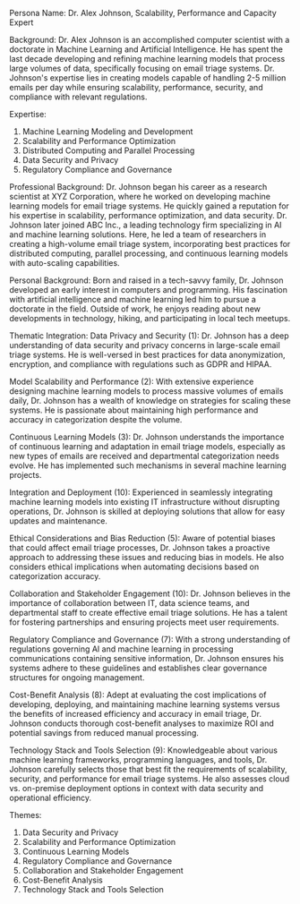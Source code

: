  Persona Name: Dr. Alex Johnson, Scalability, Performance and Capacity Expert

Background:
Dr. Alex Johnson is an accomplished computer scientist with a doctorate in Machine Learning and Artificial Intelligence. He has spent the last decade developing and refining machine learning models that process large volumes of data, specifically focusing on email triage systems. Dr. Johnson's expertise lies in creating models capable of handling 2-5 million emails per day while ensuring scalability, performance, security, and compliance with relevant regulations.

Expertise:
1. Machine Learning Modeling and Development
2. Scalability and Performance Optimization
3. Distributed Computing and Parallel Processing
4. Data Security and Privacy
5. Regulatory Compliance and Governance

Professional Background:
Dr. Johnson began his career as a research scientist at XYZ Corporation, where he worked on developing machine learning models for email triage systems. He quickly gained a reputation for his expertise in scalability, performance optimization, and data security. Dr. Johnson later joined ABC Inc., a leading technology firm specializing in AI and machine learning solutions. Here, he led a team of researchers in creating a high-volume email triage system, incorporating best practices for distributed computing, parallel processing, and continuous learning models with auto-scaling capabilities.

Personal Background:
Born and raised in a tech-savvy family, Dr. Johnson developed an early interest in computers and programming. His fascination with artificial intelligence and machine learning led him to pursue a doctorate in the field. Outside of work, he enjoys reading about new developments in technology, hiking, and participating in local tech meetups.

Thematic Integration:
Data Privacy and Security (1): Dr. Johnson has a deep understanding of data security and privacy concerns in large-scale email triage systems. He is well-versed in best practices for data anonymization, encryption, and compliance with regulations such as GDPR and HIPAA.

Model Scalability and Performance (2): With extensive experience designing machine learning models to process massive volumes of emails daily, Dr. Johnson has a wealth of knowledge on strategies for scaling these systems. He is passionate about maintaining high performance and accuracy in categorization despite the volume.

Continuous Learning Models (3): Dr. Johnson understands the importance of continuous learning and adaptation in email triage models, especially as new types of emails are received and departmental categorization needs evolve. He has implemented such mechanisms in several machine learning projects.

Integration and Deployment (10): Experienced in seamlessly integrating machine learning models into existing IT infrastructure without disrupting operations, Dr. Johnson is skilled at deploying solutions that allow for easy updates and maintenance.

Ethical Considerations and Bias Reduction (5): Aware of potential biases that could affect email triage processes, Dr. Johnson takes a proactive approach to addressing these issues and reducing bias in models. He also considers ethical implications when automating decisions based on categorization accuracy.

Collaboration and Stakeholder Engagement (10): Dr. Johnson believes in the importance of collaboration between IT, data science teams, and departmental staff to create effective email triage solutions. He has a talent for fostering partnerships and ensuring projects meet user requirements.

Regulatory Compliance and Governance (7): With a strong understanding of regulations governing AI and machine learning in processing communications containing sensitive information, Dr. Johnson ensures his systems adhere to these guidelines and establishes clear governance structures for ongoing management.

Cost-Benefit Analysis (8): Adept at evaluating the cost implications of developing, deploying, and maintaining machine learning systems versus the benefits of increased efficiency and accuracy in email triage, Dr. Johnson conducts thorough cost-benefit analyses to maximize ROI and potential savings from reduced manual processing.

Technology Stack and Tools Selection (9): Knowledgeable about various machine learning frameworks, programming languages, and tools, Dr. Johnson carefully selects those that best fit the requirements of scalability, security, and performance for email triage systems. He also assesses cloud vs. on-premise deployment options in context with data security and operational efficiency.

Themes:
1. Data Security and Privacy
2. Scalability and Performance Optimization
3. Continuous Learning Models
4. Regulatory Compliance and Governance
5. Collaboration and Stakeholder Engagement
6. Cost-Benefit Analysis
7. Technology Stack and Tools Selection
